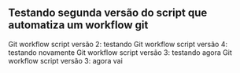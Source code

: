 ## Testando segunda versão do script que automatiza um workflow git

Git workflow script versão 2: testando
Git workflow script versão 4: testando novamente
Git workflow script versão 3: testando agora
Git workflow script versão 3: agora vai
